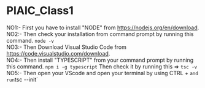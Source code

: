 # PIAIC_Class1

NO1:-
     First you have to install "NODE" from https://nodejs.org/en/download.                         
NO2:-
     Then check your installation from command prompt by running this command.                         `node -v`                
NO3:-
     Then  Download Visual Studio Code from https://code.visualstudio.com/download.                         
NO4:-
     Then install "TYPESCRIPT" from your command prompt by running this command.
                 `npm i -g typescript`
     Then check it by running this => `tsc -v`
NO5:-
     Then open your VScode and open your terminal by using CTRL + ` and run
     `tsc --init`

